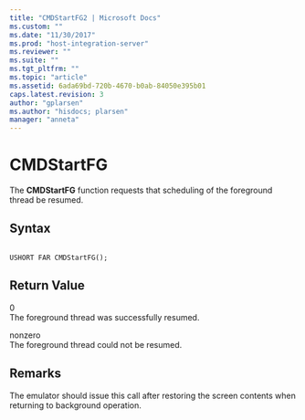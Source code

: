 ```yaml
---
title: "CMDStartFG2 | Microsoft Docs"
ms.custom: ""
ms.date: "11/30/2017"
ms.prod: "host-integration-server"
ms.reviewer: ""
ms.suite: ""
ms.tgt_pltfrm: ""
ms.topic: "article"
ms.assetid: 6ada69bd-720b-4670-b0ab-84050e395b01
caps.latest.revision: 3
author: "gplarsen"
ms.author: "hisdocs; plarsen"
manager: "anneta"
---
```

# CMDStartFG
The **CMDStartFG** function requests that scheduling of the foreground thread be resumed.  
  
## Syntax  
  
```  
  
USHORT FAR CMDStartFG();    
```  
  
## Return Value  
 0  
 The foreground thread was successfully resumed.  
  
 nonzero  
 The foreground thread could not be resumed.  
  
## Remarks  
 The emulator should issue this call after restoring the screen contents when returning to background operation.